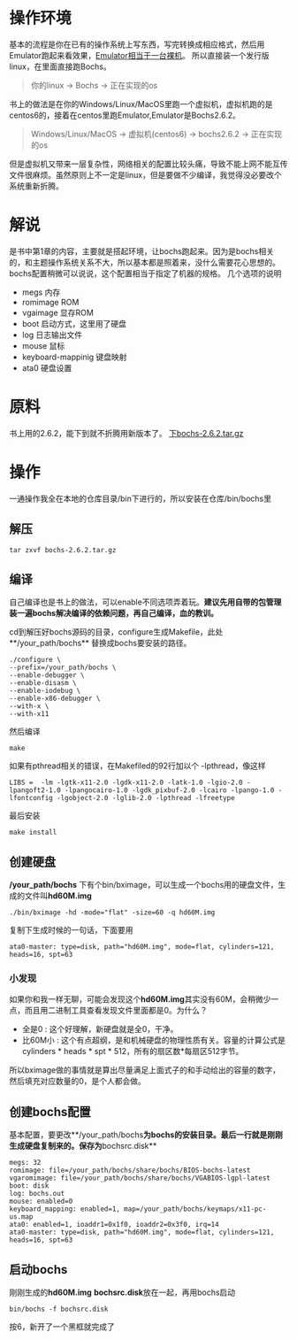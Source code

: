 # 操作环境
基本的流程是你在已有的操作系统上写东西，写完转换成相应格式，然后用Emulator跑起来看效果，[Emulator相当于一台裸机](https://stackoverflow.com/questions/1584617/simulator-or-emulator-what-is-the-difference)。
所以直接装一个发行版linux，在里面直接跑Bochs。
>你的linux -> Bochs -> 正在实现的os

书上的做法是在你的Windows/Linux/MacOS里跑一个虚拟机，虚拟机跑的是centos6的，接着在centos里跑Emulator,Emulator是Bochs2.6.2。
>Windows/Linux/MacOS -> 虚拟机(centos6) -> bochs2.6.2 -> 正在实现的os

但是虚拟机又带来一层复杂性，网络相关的配置比较头痛，导致不能上网不能互传文件很麻烦。虽然原则上不一定是linux，但是要做不少编译，我觉得没必要改个系统重新折腾。

# 解说
是书中第1章的内容，主要就是搭起环境，让bochs跑起来。因为是bochs相关的，和主题操作系统关系不大，所以基本都是照着来，没什么需要花心思想的。
bochs配置稍微可以说说，这个配置相当于指定了机器的规格。
几个选项的说明

* megs 内存
* romimage ROM
* vgaimage 显存ROM
* boot 启动方式，这里用了硬盘
* log 日志输出文件
* mouse 鼠标
* keyboard-mappinig 键盘映射
* ata0 硬盘设置

# 原料
书上用的2.6.2，能下到就不折腾用新版本了。
[下bochs-2.6.2.tar.gz](https://sourceforge.net/projects/bochs/files/bochs/2.6.2/)


# 操作
一通操作我全在本地的仓库目录/bin下进行的，所以安装在仓库/bin/bochs里
## 解压
	tar zxvf bochs-2.6.2.tar.gz
	
## 编译
自己编译也是书上的做法，可以enable不同选项弄着玩。**建议先用自带的包管理装一遍bochs解决编译的依赖问题，再自己编译，血的教训。**

cd到解压好bochs源码的目录，configure生成Makefile，此处**/your_path/bochs** 替换成bochs要安装的路径。

	./configure \
	--prefix=/your_path/bochs \
	--enable-debugger \
	--enable-disasm \
	--enable-iodebug \
	--enable-x86-debugger \
	--with-x \
	--with-x11
	
然后编译

	make
	
如果有pthread相关的错误，在Makefiled的92行加以个 -lpthread，像这样

	LIBS =  -lm -lgtk-x11-2.0 -lgdk-x11-2.0 -latk-1.0 -lgio-2.0 -lpangoft2-1.0 -lpangocairo-1.0 -lgdk_pixbuf-2.0 -lcairo -lpango-1.0 -lfontconfig -lgobject-2.0 -lglib-2.0 -lpthread -lfreetype
	
	
	
最后安装

	make install
	
## 创建硬盘
**/your_path/bochs** 下有个bin/bximage，可以生成一个bochs用的硬盘文件，生成的文件叫**hd60M.img**

	./bin/bximage -hd -mode="flat" -size=60 -q hd60M.img


复制下生成时候的一句话，下面要用

	ata0-master: type=disk, path="hd60M.img", mode=flat, cylinders=121, heads=16, spt=63
	
### 小发现
如果你和我一样无聊，可能会发现这个**hd60M.img**其实没有60M，会稍微少一点，而且用二进制工具查看发现文件里面都是0。为什么？

-  全是0 : 这个好理解，新硬盘就是全0，干净。
- 比60M小 : 这个有点超纲，是和机械硬盘的物理性质有关。容量的计算公式是cylinders * heads * spt * 512，所有的扇区数*每扇区512字节。

所以bximage做的事情就是算出尽量满足上面式子的和手动给出的容量的数字，然后填充对应数量的0，是个人都会做。

## 创建bochs配置
基本配置，要更改**/your_path/bochs**为bochs的安装目录。最后一行就是刚刚生成硬盘复制来的。保存为**bochsrc.disk**

	megs: 32
	romimage: file=/your_path/bochs/share/bochs/BIOS-bochs-latest
	vgaromimage: file=/your_path/bochs/share/bochs/VGABIOS-lgpl-latest
	boot: disk
	log: bochs.out
	mouse: enabled=0
	keyboard_mapping: enabled=1, map=/your_path/bochs/keymaps/x11-pc-us.map
	ata0: enabled=1, ioaddr1=0x1f0, ioaddr2=0x3f0, irq=14
	ata0-master: type=disk, path="hd60M.img", mode=flat, cylinders=121, heads=16, spt=63
	
	
## 启动bochs
刚刚生成的**hd60M.img** **bochsrc.disk**放在一起，再用bochs启动

	bin/bochs -f bochsrc.disk
	
按6，新开了一个黑框就完成了
